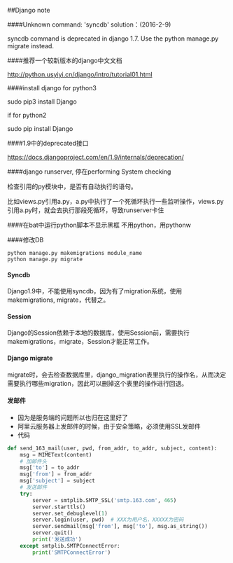 ##Django note


####Unknown command: 'syncdb'  solution：(2016-2-9)

syncdb command is deprecated in django 1.7. Use the python manage.py migrate instead.

####推荐一个较新版本的django中文文档 

http://python.usyiyi.cn/django/intro/tutorial01.html

 

####install django for python3

sudo pip3 install Django

if for python2

sudo pip install Django

####1.9中的deprecated接口

 https://docs.djangoproject.com/en/1.9/internals/deprecation/
 
 ####django runserver, 停在performing System checking
 
 检查引用的py模块中，是否有自动执行的语句。
 
 比如views.py引用a.py，a.py中执行了一个死循环执行一些监听操作，views.py引用a.py时，就会去执行那段死循环，导致runserver卡住

####在bat中运行python脚本不显示黑框
不用python，用pythonw

####修改DB
```shell
python manage.py makemigrations module_name
python manage.py migrate
```

#### Syncdb
Django1.9中，不能使用syncdb，因为有了migration系统，使用makemigrations, migrate，代替之。

#### Session
Django的Session依赖于本地的数据库，使用Session前，需要执行makemigrations，migrate，Session才能正常工作。

#### Django migrate
migrate时，会去检查数据库里，django_migration表里执行的操作名，从而决定需要执行哪些migration，因此可以删掉这个表里的操作进行回退。

#### 发邮件
- 因为是服务端的问题所以也归在这里好了
- 阿里云服务器上发邮件的时候，由于安全策略，必须使用SSL发邮件
- 代码
```python
def send_163_mail(user, pwd, from_addr, to_addr, subject, content):
    msg = MIMEText(content)
    # 加邮件头
    msg['to'] = to_addr
    msg['from'] = from_addr
    msg['subject'] = subject
    # 发送邮件
    try:
        server = smtplib.SMTP_SSL('smtp.163.com', 465)
        server.starttls()
        server.set_debuglevel(1)
        server.login(user, pwd)  # XXX为用户名，XXXXX为密码
        server.sendmail(msg['from'], msg['to'], msg.as_string())
        server.quit()
        print('发送成功')
    except smtplib.SMTPConnectError:
        print('SMTPConnectError')
```
